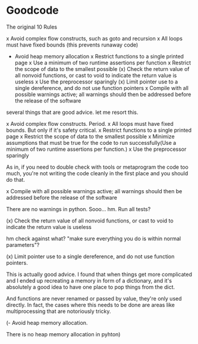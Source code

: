 # Goodcode



The original 10 Rules

x    Avoid complex flow constructs, such as goto and recursion
x    All loops must have fixed bounds (this prevents runaway code)
-    Avoid heap memory allocation
x    Restrict functions to a single printed page
x    Use a minimum of two runtime assertions per function
x    Restrict the scope of data to the smallest possible
(x)  Check the return value of all nonvoid functions, or cast to void to indicate the return value is useless
x    Use the preprocessor sparingly
(x)  Limit pointer use to a single dereference, and do not use function pointers
x    Compile with all possible warnings active; all warnings should then be addressed before the release of the software

several things that are good advice. let me resort this.

x    Avoid complex flow constructs. Period. 
x    All loops must have fixed bounds. But only if it's safety critical.
x    Restrict functions to a single printed page
x    Restrict the scope of data to the smallest possible
x    Minimize assumptions that must be true for the code to run successfully(Use a minimum of two runtime assertions per function.)
x    Use the preprocessor sparingly

As in, if you need to double check with tools or metaprogram the code too much, you're not writing the code cleanly in the first place and you should do that.

x    Compile with all possible warnings active; all warnings should then be addressed before the release of the software

There are no warnings in python. Sooo... hm. Run all tests?

(x)  Check the return value of all nonvoid functions, or cast to void to indicate the return value is useless

hm check against what? "make sure everything you do is within normal parameters"?

(x)  Limit pointer use to a single dereference, and do not use function pointers.

This is actually good advice. I found that when things get more complicated and I ended up recreating a memory in form of a dictionary, and it's absolutely a good idea to have one place to pop things from the dict.

And functions are never renamed or passed by value, they're only used directly. In fact, the cases where this needs to be done are areas like multiprocessing that are notoriously tricky.

(-    Avoid heap memory allocation.

 There is no heap memory allocation in pyhton)

